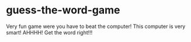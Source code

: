 # guess-the-word-game
Very fun game were you have to beat the computer! This computer is very smart! AHHHH! Get the word right!!!
